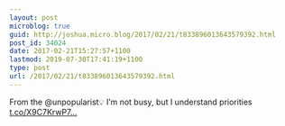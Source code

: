 ```yaml
---
layout: post
microblog: true
guid: http://joshua.micro.blog/2017/02/21/t833896013643579392.html
post_id: 34024
date: 2017-02-21T15:27:57+1100
lastmod: 2019-07-30T17:41:19+1100
type: post
url: /2017/02/21/t833896013643579392.html
---
```

From the @unpopularist💡 I’m not busy, but I understand priorities [t.co/X9C7KrwP7...](https://t.co/X9C7KrwP7W)
